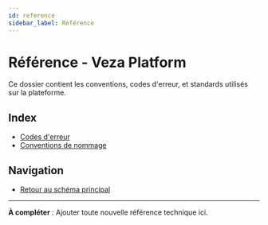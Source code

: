 ```yaml
---
id: reference
sidebar_label: Référence
---
```


# Référence - Veza Platform

Ce dossier contient les conventions, codes d'erreur, et standards utilisés sur la plateforme.

## Index
- [Codes d'erreur](./error-codes.md)
- [Conventions de nommage](./naming-conventions.md)

## Navigation
- [Retour au schéma principal](../diagrams/architecture-overview.md)

---

**À compléter** : Ajouter toute nouvelle référence technique ici. 